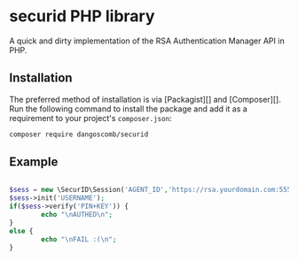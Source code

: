 # securid PHP library

A quick and dirty implementation of the RSA Authentication Manager API in PHP.

## Installation

The preferred method of installation is via [Packagist][] and [Composer][]. Run the following command to install the package and add it as a requirement to your project's `composer.json`:

```bash
composer require dangoscomb/securid
```


## Example

```php

$sess = new \SecurID\Session('AGENT_ID','https://rsa.yourdomain.com:5555','ACCESS_KEY', [ 'verify' => false ] );
$sess->init('USERNAME');
if($sess->verify('PIN+KEY')) {
        echo "\nAUTHED\n";
}
else {
        echo "\nFAIL :(\n";
}

```